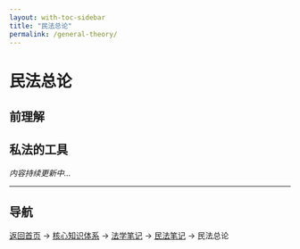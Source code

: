 ```yaml
---
layout: with-toc-sidebar
title: "民法总论"
permalink: /general-theory/
---
```

# 民法总论

## 前理解

## 私法的工具

*内容持续更新中...*

---

## 导航
[返回首页](/) → [核心知识体系](/core-knowledge-system/) → [法学笔记](/legal-notes/) → [民法笔记](/civil-law/) → 民法总论
